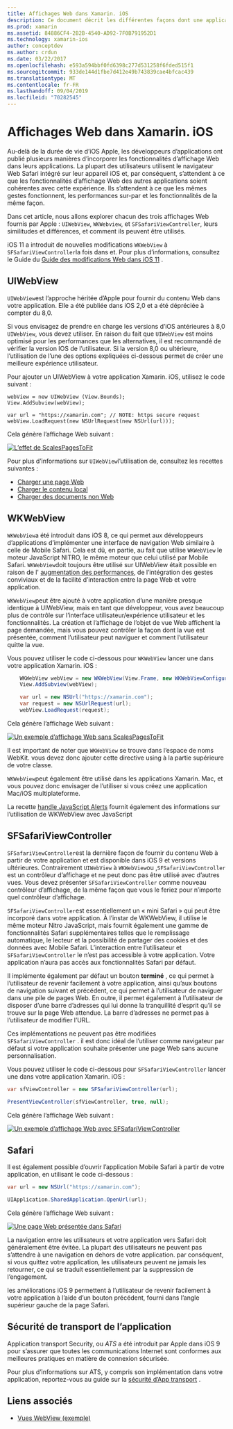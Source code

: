 ```yaml
---
title: Affichages Web dans Xamarin. iOS
description: Ce document décrit les différentes façons dont une application Xamarin. iOS peut afficher du contenu Web. Il aborde UIWebView, WKWebView, SFSafariViewController, Safari et la sécurité de transport d’application.
ms.prod: xamarin
ms.assetid: 84886CF4-2B2B-4540-AD92-7F0B791952D1
ms.technology: xamarin-ios
author: conceptdev
ms.author: crdun
ms.date: 03/22/2017
ms.openlocfilehash: e593a594bbf0fd6398c277d531258f6fded515f1
ms.sourcegitcommit: 933de144d1fbe7d412e49b743839cae4bfcac439
ms.translationtype: MT
ms.contentlocale: fr-FR
ms.lasthandoff: 09/04/2019
ms.locfileid: "70282545"
---
```

# <a name="web-views-in-xamarinios"></a>Affichages Web dans Xamarin. iOS

Au-delà de la durée de vie d’iOS Apple, les développeurs d’applications ont publié plusieurs manières d’incorporer les fonctionnalités d’affichage Web dans leurs applications. La plupart des utilisateurs utilisent le navigateur Web Safari intégré sur leur appareil iOS et, par conséquent, s’attendent à ce que les fonctionnalités d’affichage Web des autres applications soient cohérentes avec cette expérience. Ils s’attendent à ce que les mêmes gestes fonctionnent, les performances sur-par et les fonctionnalités de la même façon.

Dans cet article, nous allons explorer chacun des trois affichages Web fournis par Apple : `UIWebView`, `WKWebview`, et `SFSafariViewController`, leurs similitudes et différences, et comment ils peuvent être utilisés. 

iOS 11 a introduit de nouvelles modifications `WKWebView` à `SFSafariViewController`la fois dans et. Pour plus d’informations, consultez le Guide du [Guide des modifications Web dans iOS 11](~/ios/platform/introduction-to-ios11/web.md) .

## <a name="uiwebview"></a>UIWebView

`UIWebView`est l’approche héritée d’Apple pour fournir du contenu Web dans votre application. Elle a été publiée dans iOS 2,0 et a été dépréciée à compter du 8,0.

Si vous envisagez de prendre en charge les versions d’iOS antérieures à 8,0 `UIWebView`, vous devez utiliser. En raison du fait que `UIWebView` est moins optimisé pour les performances que les alternatives, il est recommandé de vérifier la version IOS de l’utilisateur. Si la version 8,0 ou ultérieure, l’utilisation de l’une des options expliquées ci-dessous permet de créer une meilleure expérience utilisateur.
 
Pour ajouter un UIWebView à votre application Xamarin. iOS, utilisez le code suivant :
 
```
webView = new UIWebView (View.Bounds);
View.AddSubview(webView);

var url = "https://xamarin.com"; // NOTE: https secure request
webView.LoadRequest(new NSUrlRequest(new NSUrl(url)));
```

Cela génère l’affichage Web suivant :

[![](uiwebview-images/webview.png "L’effet de ScalesPagesToFit")](uiwebview-images/webview.png#lightbox)

Pour plus d’informations sur `UIWebView`l’utilisation de, consultez les recettes suivantes :


- [Charger une page Web](https://github.com/xamarin/recipes/tree/master/Recipes/ios/content_controls/web_view/load_a_web_page)
- [Charger le contenu local](https://github.com/xamarin/recipes/tree/master/Recipes/ios/content_controls/web_view/load_local_content)
- [Charger des documents non Web](https://github.com/xamarin/recipes/tree/master/Recipes/ios/content_controls/web_view/load_non-web_documents)

## <a name="wkwebview"></a>WKWebView

`WKWebView`a été introduit dans iOS 8, ce qui permet aux développeurs d’applications d’implémenter une interface de navigation Web similaire à celle de Mobile Safari. Cela est dû, en partie, au fait que utilise `WKWebView` le moteur JavaScript NITRO, le même moteur que celui utilisé par Mobile Safari. `WKWebView`doit toujours être utilisé sur UIWebView était possible en raison de l' [augmentation des performances](http://blog.initlabs.com/post/100113463211/wkwebview-vs-uiwebview), de l’intégration des gestes conviviaux et de la facilité d’interaction entre la page Web et votre application.
  
`WKWebView`peut être ajouté à votre application d’une manière presque identique à UIWebView, mais en tant que développeur, vous avez beaucoup plus de contrôle sur l’interface utilisateur/expérience utilisateur et les fonctionnalités. La création et l’affichage de l’objet de vue Web affichent la page demandée, mais vous pouvez contrôler la façon dont la vue est présentée, comment l’utilisateur peut naviguer et comment l’utilisateur quitte la vue.  

Vous pouvez utiliser le code ci-dessous pour `WKWebView` lancer une dans votre application Xamarin. iOS :

```csharp
    WKWebView webView = new WKWebView(View.Frame, new WKWebViewConfiguration());
    View.AddSubview(webView);

    var url = new NSUrl("https://xamarin.com");
    var request = new NSUrlRequest(url);
    webView.LoadRequest(request);
```

Cela génère l’affichage Web suivant :

[![](uiwebview-images/wkwebview.png "Un exemple d’affichage Web sans ScalesPagesToFit")](uiwebview-images/wkwebview.png#lightbox)

Il est important de noter que `WKWebView` se trouve dans l’espace de noms WebKit. vous devez donc ajouter cette directive using à la partie supérieure de votre classe.

`WKWebView`peut également être utilisé dans les applications Xamarin. Mac, et vous pouvez donc envisager de l’utiliser si vous créez une application Mac/iOS multiplateforme.

La recette [handle JavaScript Alerts](https://github.com/xamarin/recipes/tree/master/Recipes/ios/content_controls/web_view/handle_javascript_alerts) fournit également des informations sur l’utilisation de WKWebView avec JavaScript

<a name="safariviewcontroller" />

## <a name="sfsafariviewcontroller"></a>SFSafariViewController
 
 `SFSafariViewController`est la dernière façon de fournir du contenu Web à partir de votre application et est disponible dans iOS 9 et versions ultérieures. Contrairement `UIWebView` à `WKWebView`ou ,`SFSafariViewController` est un contrôleur d’affichage et ne peut donc pas être utilisé avec d’autres vues. Vous devez présenter `SFSafariViewController` comme nouveau contrôleur d’affichage, de la même façon que vous le feriez pour n’importe quel contrôleur d’affichage.
 
 `SFSafariViewController`est essentiellement un « mini Safari » qui peut être incorporé dans votre application. À l’instar de WKWebView, il utilise le même moteur Nitro JavaScript, mais fournit également une gamme de fonctionnalités Safari supplémentaires telles que le remplissage automatique, le lecteur et la possibilité de partager des cookies et des données avec Mobile Safari. L’interaction entre l’utilisateur et `SFSafariViewController` le n’est pas accessible à votre application. Votre application n’aura pas accès aux fonctionnalités Safari par défaut.
 
Il implémente également par défaut un bouton **terminé** , ce qui permet à l’utilisateur de revenir facilement à votre application, ainsi qu’aux boutons de navigation suivant et précédent, ce qui permet à l’utilisateur de naviguer dans une pile de pages Web. En outre, il permet également à l’utilisateur de disposer d’une barre d’adresses qui lui donne la tranquillité d’esprit qu’il se trouve sur la page Web attendue. La barre d’adresses ne permet pas à l’utilisateur de modifier l’URL. 

Ces implémentations ne peuvent pas être modifiées `SFSafariViewController` . il est donc idéal de l’utiliser comme navigateur par défaut si votre application souhaite présenter une page Web sans aucune personnalisation.

Vous pouvez utiliser le code ci-dessous pour `SFSafariViewController` lancer une dans votre application Xamarin. iOS :

```csharp
var sfViewController = new SFSafariViewController(url);

PresentViewController(sfViewController, true, null);
```

Cela génère l’affichage Web suivant :

[![](uiwebview-images/sfsafariviewcontroller.png "Un exemple d’affichage Web avec SFSafariViewController")](uiwebview-images/sfsafariviewcontroller.png#lightbox)

## <a name="safari"></a>Safari

Il est également possible d’ouvrir l’application Mobile Safari à partir de votre application, en utilisant le code ci-dessous :

```csharp
var url = new NSUrl("https://xamarin.com");

UIApplication.SharedApplication.OpenUrl(url);

```

Cela génère l’affichage Web suivant :

[![](uiwebview-images/safari.png "Une page Web présentée dans Safari")](uiwebview-images/safari.png#lightbox)

La navigation entre les utilisateurs et votre application vers Safari doit généralement être évitée. La plupart des utilisateurs ne peuvent pas s’attendre à une navigation en dehors de votre application. par conséquent, si vous quittez votre application, les utilisateurs peuvent ne jamais les retourner, ce qui se traduit essentiellement par la suppression de l’engagement.

les améliorations iOS 9 permettent à l’utilisateur de revenir facilement à votre application à l’aide d’un bouton précédent, fourni dans l’angle supérieur gauche de la page Safari.

## <a name="app-transport-security"></a>Sécurité de transport de l’application

Application transport Security, ou *ATS* a été introduit par Apple dans iOS 9 pour s’assurer que toutes les communications Internet sont conformes aux meilleures pratiques en matière de connexion sécurisée.

Pour plus d’informations sur ATS, y compris son implémentation dans votre application, reportez-vous au guide sur la [sécurité d’App transport](~/ios/app-fundamentals/ats.md) .

## <a name="related-links"></a>Liens associés

- [Vues WebView (exemple)](https://docs.microsoft.com/samples/xamarin/ios-samples/webview)

